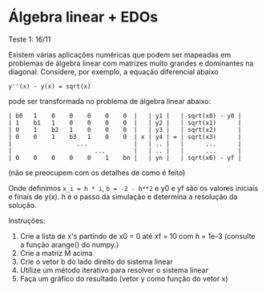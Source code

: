 # Álgebra linear + EDOs

Teste 1: 16/11

Existem várias aplicações numéricas que podem ser mapeadas em problemas de 
álgebra linear com matrizes muito grandes e dominantes na diagonal. Considere,
por exemplo, a equação diferencial abaixo

    y''(x) - y(x) = sqrt(x)

pode ser transformada no problema de álgebra linear abaixo:

    | b0   1    0    0    0    0    0  |   | y1 |   | sqrt(x0) - y0 |
    | 1    b1   1    0    0    0    0  |   | y2 |   | sqrt(x1)      |
    | 0    1    b2   1    0    0    0  |   | y3 |   | sqrt(x2)      |
    | 0    0    1    b3   1    0    0  | x | y4 | = | sqrt(x3)      |
    |                  ...             |   | .. |   |      ...      |
    |                       ...        |   | .. |   |      ...      |
    | 0    0    0    0    0    1    bn |   | yn |   | sqrt(x6) - yf |


(não se preocupem com os detalhes de como é feito)


Onde definimos `x_i = h * i`, `b = -2 - h**2` e y0 e yf são os valores iniciais e
finais de y(x). h é o passo da simulação e determina a resolução da solução. 

Instruções:

1. Crie a lista de x's partindo de x0 = 0 até xf = 10 com h = 1e-3 (consulte a 
   função arange() do numpy.)
2. Crie a matriz M acima
3. Crie o vetor b do lado direito do sistema linear
4. Utilize um método iterativo para resolver o sistema linear
5. Faça um gráfico do resultado (vetor y como função do vetor x)